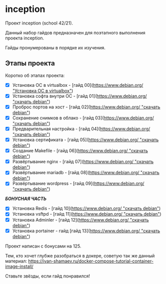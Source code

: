 # inception

Проект inception (school 42/21).

Данный набор гайдов предназначен для поэтапного выполнения проекта inception.

Гайды пронумерованы в порядке их изучения. 

## Этапы проекта

Коротко об этапах проекта:

- [X] Установка ОС в virtualbox - [гайд 00]([https://www.debian.org/ "Установка ОС в virtualbox"](https://github.com/codesshaman/inception/blob/main/00_INSTALL_SYSTEM.md))
- [X] Установка софта внутри ОС - [гайд 01]([https://www.debian.org/ "скачать debian"](https://github.com/codesshaman/inception/blob/main/00_INSTALL_SYSTEM.md))
- [X] Проброс портов на хост - [гайд 02]([https://www.debian.org/ "скачать debian"](https://github.com/codesshaman/inception/blob/main/00_INSTALL_SYSTEM.md))
- [X] Сохранение снимков в облако - [гайд 03]([https://www.debian.org/ "скачать debian"](https://github.com/codesshaman/inception/blob/main/00_INSTALL_SYSTEM.md))
- [X] Предварительная настройка - [гайд 04]([https://www.debian.org/ "скачать debian"](https://github.com/codesshaman/inception/blob/main/00_INSTALL_SYSTEM.md))
- [X] Установка сертификата - [гайд 05]([https://www.debian.org/ "скачать debian"](https://github.com/codesshaman/inception/blob/main/00_INSTALL_SYSTEM.md))
- [X] Создание Makefile - [гайд 06]([https://www.debian.org/ "скачать debian"](https://github.com/codesshaman/inception/blob/main/00_INSTALL_SYSTEM.md))
- [X] Развёртывание nginx - [гайд 07]([https://www.debian.org/ "скачать debian"](https://github.com/codesshaman/inception/blob/main/00_INSTALL_SYSTEM.md))
- [X] Развёртывание mariadb - [гайд 08]([https://www.debian.org/ "скачать debian"](https://github.com/codesshaman/inception/blob/main/00_INSTALL_SYSTEM.md))
- [X] Развёртывание wordpress - [гайд 09]([https://www.debian.org/ "скачать debian"](https://github.com/codesshaman/inception/blob/main/00_INSTALL_SYSTEM.md))

***БОНУСНАЯ ЧАСТЬ***

- [X] Установка Redis - [гайд 10]([https://www.debian.org/ "скачать debian"](https://github.com/codesshaman/inception/blob/main/00_INSTALL_SYSTEM.md))
- [X] Установка vsftpd - [гайд 11]([https://www.debian.org/ "скачать debian"](https://github.com/codesshaman/inception/blob/main/00_INSTALL_SYSTEM.md))
- [X] Установка Adminler - [гайд 12]([https://www.debian.org/ "скачать debian"](https://github.com/codesshaman/inception/blob/main/00_INSTALL_SYSTEM.md))
- [X] Установка portainer - гайд [гайд 13]([https://www.debian.org/ "скачать debian"](https://github.com/codesshaman/inception/blob/main/00_INSTALL_SYSTEM.md))

Проект написан с бонусами на 125.

Тем, кто хочет глубже разобраться в докере, советую так же данный материал: https://ivan-shamaev.ru/docker-compose-tutorial-container-image-install/

Ставьте звёзды, если гайд понравился!
